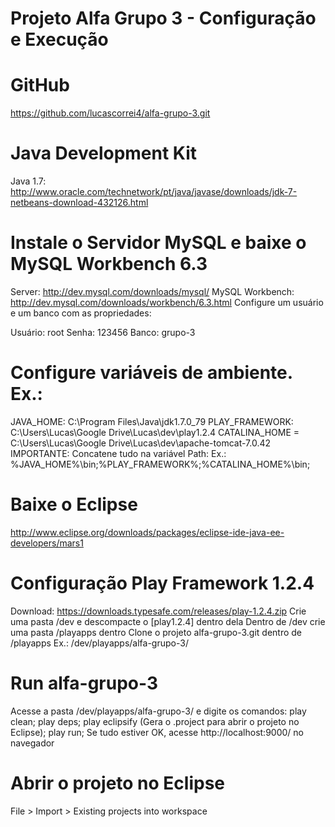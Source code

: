 # Projeto Alfa Grupo 3 - Configuração e Execução
# GitHub
https://github.com/lucascorrei4/alfa-grupo-3.git

# Java Development Kit
Java 1.7: http://www.oracle.com/technetwork/pt/java/javase/downloads/jdk-7-netbeans-download-432126.html

# Instale o Servidor MySQL e baixe o MySQL Workbench 6.3
Server: http://dev.mysql.com/downloads/mysql/
MySQL Workbench: http://dev.mysql.com/downloads/workbench/6.3.html
Configure um usuário e um banco com as propriedades:

Usuário: root
Senha: 123456
Banco: grupo-3

# Configure variáveis de ambiente. Ex.:
JAVA_HOME: C:\Program Files\Java\jdk1.7.0_79
PLAY_FRAMEWORK: C:\Users\Lucas\Google Drive\Lucas\dev\play1.2.4
CATALINA_HOME = C:\Users\Lucas\Google Drive\Lucas\dev\apache-tomcat-7.0.42 
IMPORTANTE: Concatene tudo na variável Path: Ex.: %JAVA_HOME%\bin;%PLAY_FRAMEWORK%;%CATALINA_HOME%\bin;

# Baixe o Eclipse
http://www.eclipse.org/downloads/packages/eclipse-ide-java-ee-developers/mars1

# Configuração Play Framework 1.2.4
Download: https://downloads.typesafe.com/releases/play-1.2.4.zip
Crie uma pasta /dev e descompacte o [play1.2.4] dentro dela
Dentro de /dev crie uma pasta /playapps dentro
Clone o projeto alfa-grupo-3.git dentro de /playapps
Ex.: /dev/playapps/alfa-grupo-3/

# Run alfa-grupo-3
Acesse a pasta /dev/playapps/alfa-grupo-3/ e digite os comandos:
play clean;
play deps;
play eclipsify (Gera o .project para abrir o projeto no Eclipse);
play run;
Se tudo estiver OK, acesse http://localhost:9000/ no navegador

# Abrir o projeto no Eclipse
File > Import > Existing projects into workspace
